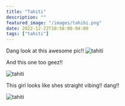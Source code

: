 ```yaml
---
title: "Tahiti"
description: ""
featured_image: "/images/tahihi.png"
date: 2022-12-22T10:58:08-04:00
tags: ["tahiti"]
---
```



Dang look at this awesome pic!!
![tahiti](/images/tahiti.jpg)



And this one too geez!!

![tahiti](/images/tahiti2.jpg)



This girl looks like shes straight vibing!! dang!!

![tahiti](/images/relaxed.jfif)

<!-- git add .
git commit -m "swag changes"
git push -->